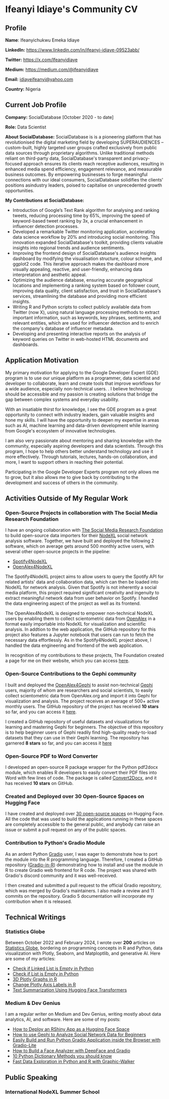 # **Ifeanyi Idiaye's Community CV**
## **Profile**
**Name**: Ifeanyichukwu Emeka Idiaye

**LinkedIn:** https://www.linkedin.com/in/ifeanyi-idiaye-09523abb/

**Twitter:** https://x.com/Ifeanyidiaye

**Medium:** https://medium.com/@ifeanyidiaye

**Email:** idiayeifeanyi@yahoo.com

**Country:** Nigeria

## Current Job Profile
**Company:** SocialDatabase [October 2020 - to date]

**Role:** Data Scientist

**About SocialDatabase:** 
SocialDatabase is is a pioneering platform that has revolutionised the digital marketing field by developing SUPERAUDIENCES – custom-built, highly targeted user groups crafted exclusively from public data sources through proprietary algorithms. Unlike traditional methods reliant on third-party data, SocialDatabase's transparent and privacy-focused approach ensures its clients reach receptive audiences, resulting in enhanced media spend efficiency, engagement relevance, and measurable business outcomes. By empowering businesses
to forge meaningful connections with our ideal consumers, SocialDatabase solidifies the clients' positions asindustry leaders, poised to capitalise on unprecedented growth opportunities.

**My Contributions at SocialDatabase:**
- Introduction of Google’s Text Rank algorithm for analysing and ranking tweets, reducing processing time by 65%, improving the speed of keyword-based tweet ranking by 3x, a crucial enhancement in influencer detection processes.
- Developed a remarkable Twitter monitoring application, accelerating data science workflow by 20% and introducing social monitoring. This innovation expanded SocialDatabase's toolkit, providing clients valuable insights into regional trends and audience sentiments.
- Improving the frontend design of SocialDatabase's audience insights dashboard by modifying the visualisation structure, colour scheme, and ggplot2 code. This iterative approach makes the dashboard more visually appealing, reactive, and user-friendly, enhancing data interpretation and aesthetic appeal.
- Optimizing the audience database, ensuring accurate geographical locations and implementing a ranking system based on follower count, improving data quality, client satisfaction, and trust in SocialDatabase's services, streamlining the database and providing more efficient insights.
- Writing R and Python scripts to collect publicly available data from Twitter (now X), using natural language processing methods to extract important information, such as keywords, key phrases, sentiments, and relevant entities, which are used for influencer detection and to enrich the company's database of influencer metadata.
- Developing and presenting interactive reports on the analysis of keyword queries on Twitter in web-hosted HTML documents and dashboards.
  
## **Application Motivation**
My primary motivation for applying to the Google Developer Expert (GDE) program is to use our unique platform as a programmer, data scientist and developer to collaborate, learn and create tools that improve workflows for a wide audience, especially non-technical users. . I believe technology should be accessible and my passion is creating solutions that bridge the gap between complex systems and everyday usability.

With an insatiable thirst for knowledge, I see the GDE program as a great opportunity to connect with industry leaders, gain valuable insights and hone my skills. I will have the opportunity to deepen my expertise in areas such as AI, machine learning and data-driven development while learning from Google's ecosystem of innovative technologies.

I am also very passionate about mentoring and sharing knowledge with the community, especially aspiring developers and data scientists. Through this program, I hope to help others better understand technology and use it more effectively. Through tutorials, lectures, hands-on collaboration, and more, I want to support others in reaching their potential.

Participating in the Google Developer Experts program not only allows me to grow, but it also allows me to give back by contributing to the development and success of others in the community.

## **Activities Outside of My Regular Work**
### **Open-Source Projects in collaboration with The Social Media Research Foundation**

I have an ongoing collaboration with [The Social Media Research Foundation](https://www.smrfoundation.org/) to build open-source data importers for their [NodeXL](https://nodexl.com/) social network analysis software. Together, we have built and deployed the following 2 software, which on average gets around 500 monthly active users, with several other open-source projects in the pipeline:
- [Spotify4NodeXL](https://spotify4nodexl.netlify.app/)
- [OpenAlex4NodeXL](https://openalex4nodexl.netlify.app/)

The Spotify4NodeXL project aims to allow users to query the Spotify API for related artists' data and collaboration data, which can then be loaded into NodeXL for network analysis. Given that Spotify is not inherently a social media platform, this project required significant creativity and ingenuity to extract meaningful network data from user behavior on Spotify. I handled the data engineering aspect of the project as well as its frontend.

The OpenAlex4NodeXL is designed to empower non-technical NodeXL users by enabling them to collect scientometric data from [OpenAlex](https://openalex.org/) in a format easily importable into NodeXL for visualization and scientific analysis. In addtion to the web application, the GitHub repository for this project also features a Jupyter notebook that users can run to fetch the necessary data effortlessly. As in the Spotify4NodeXL project above, I handled the data engineering and frontend of the web application.

In recognition of my contributions to these projects, The Foundation created a page for me on their website, which you can access [here](https://www.smrfoundation.org/staff-member/ifeanyi-idiaye/).

### **Open-Source Contributions to the Gephi community**

I built and deployed the [OpenAlex4Gephi](https://openalex4gephi.netlify.app/) to assist non-technical [Gephi](https://gephi.org/) users, majority of whom are researchers and social scientists, to easily collect scientometric data from OpenAlex.org and import it into Gephi for visualization and analysis. The project receives an average of 500+ active monthly users. The GitHub repository of the project has received **10 stars** so far, and you can access it [here](https://github.com/Ifeanyi55/OpenAlex4Gephi).

I created a GitHub repository of useful datasets and visualizations for learning and mastering Gephi for beginners. The objective of this repository is to help beginner users of Gephi readily find high-quality ready-to-load datasets that they can use in their Gephi learning. The repository has garnered **8 stars** so far, and you can access it [here](https://github.com/Ifeanyi55/GephiDatasets) 

### **Open-Source PDF to Word Converter**

I developed an open-source R package wrapper for the Python pdf2docx module, which enables R developers to easily convert their PDF files into Word with few lines of code. The package is called [Convert2Docx](https://github.com/Ifeanyi55/Convert2Docx), and it has received **10 stars** on GitHub.

### **Created and Deployed over 30 Open-Source Spaces on Hugging Face**

I have created and deployed over [30 open-source spaces](https://huggingface.co/Ifeanyi) on Hugging Face. All the code that was used to build the applications running in these spaces are completely accessible to the general public, and anybody can raise an issue or submit a pull request on any of the public spaces.

### **Contribution to Python's Gradio Module**

As an ardent Python [Gradio](https://www.gradio.app/guides/quickstart) user, I was eager to demonstrate how to port the module into the R programming language. Therefore, I created a GitHub repository ([Gradio-in-R](https://github.com/Ifeanyi55/Gradio-in-R)) demonstrating how to install and use the module in R to create Gradio web frontend for R code. The project was shared with Gradio's discord community and it was well-received. 

I then created and submitted a pull request to the official Gradio repository, which was merged by Gradio's maintainers. I also made a review and 11 commits on the repository. Gradio 5 documentation will incorporate my contribution when it is released.

## **Technical Writings**
### **Statistics Globe**

Between October 2022 and February 2024, I wrote over **200** articles on [Statistics Globe](https://statisticsglobe.com/about), bordering on programming concepts in R and Python, data visualization with Plotly, Seaborn, and Matploptlib, and generative AI. Here are some of my articles:

- [Check if Linked List is Empty in Python](https://statisticsglobe.com/check-linked-list-empty-python)
- [Check if List is Empty in Python](https://statisticsglobe.com/check-if-list-is-empty-python)
- [3D Plotly Graphs in R](https://statisticsglobe.com/3d-plotly-graph-r)
- [Change Plotly Axis Labels in R](https://statisticsglobe.com/change-plotly-axis-labels-r)
- [Text Summarization Using Hugging Face Transformers](https://statisticsglobe.com/text-summarization-hugging-face-transformers-python)

### **Medium & Dev Genius**

I am a regular writer on Medium and Dev Genius, writing mostly about data analytics, AI, and software. Here are some of my posts:

- [How to Deploy an RShiny App as a Hugging Face Space](https://ifeanyidiaye.medium.com/how-to-deploy-an-r-shiny-app-as-a-hugging-face-space-486532b0e58a)
- [How to use Gephi to Analyze Social Network Data for Beginners](https://ifeanyidiaye.medium.com/how-to-use-gephi-to-analyze-social-network-data-51d3ba0ef050)
- [Easily Build and Run Python Gradio Application inside the Browser with Gradio-Lite](https://ifeanyidiaye.medium.com/easily-build-run-python-gradio-applications-inside-the-browser-with-gradio-lite-a5b0df9bcf7c)
- [How to Build a Face Analyzer with DeepFace and Gradio](https://blog.devgenius.io/how-to-build-a-face-analyzer-with-deepface-gradio-5bfc49119ab9)
- [10 Python Dictionary Methods you should know](https://blog.devgenius.io/10-python-dictionary-methods-you-should-know-0b955c8247b3)
- [Fast Data Exploration in Python and R with Graphic-Walker](https://blog.devgenius.io/fast-data-exploration-in-python-r-with-graphic-walker-3174f1f8b727)

## **Public Speaking**
### **International NodeXL Summer School**








